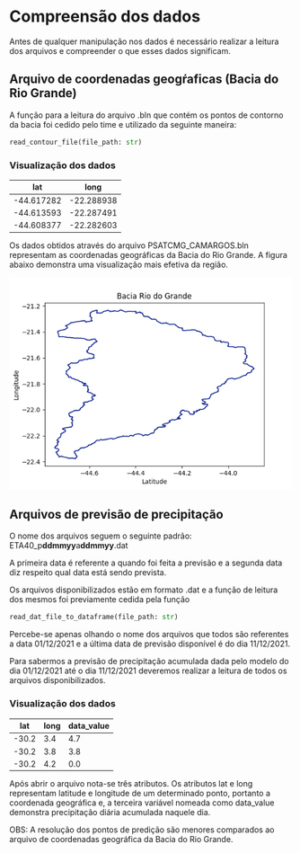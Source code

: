 # Compreensão dos dados
Antes de qualquer manipulação nos dados é necessário realizar a leitura dos arquivos e compreender o que esses dados significam.

## Arquivo de coordenadas geogŕaficas (Bacia do Rio Grande)
A função para a leitura do arquivo .bln que contém os pontos de contorno da bacia foi cedido pelo time e utilizado da seguinte maneira:
```python
read_contour_file(file_path: str)
```
### Visualização dos dados
| lat        	| long       	|
|------------	|------------	|
| -44.617282 	| -22.288938 	|
| -44.613593 	| -22.287491 	|
| -44.608377 	| -22.282603 	|

Os dados obtidos através do arquivo PSATCMG_CAMARGOS.bln representam as coordenadas geográficas da Bacia do Rio Grande. A figura abaixo demonstra uma visualização mais efetiva da região.

![Contorno Bacia Rio do Grande](/data/bacia_rio_grande.png)

## Arquivos de previsão de precipitação
O nome dos arquivos seguem o seguinte padrão: ETA40_p**ddmmyy**a**ddmmyy**.dat

A primeira data é referente a quando foi feita a previsão e a segunda data diz respeito qual data está sendo prevista.

Os arquivos disponibilizados estão em formato .dat e a função de leitura dos mesmos foi previamente cedida pela função

```python
read_dat_file_to_dataframe(file_path: str)
```

Percebe-se apenas olhando o nome dos arquivos que todos são referentes a data 01/12/2021 e a última data de previsão disponível é do dia 11/12/2021.

Para sabermos a previsão de precipitação acumulada dada pelo modelo do dia 01/12/2021 até o dia 11/12/2021 deveremos realizar a leitura de todos os arquivos disponibilizados.

### Visualização dos dados
| lat   | long | data_value |
|-------|------|------------|
| -30.2 | 3.4  | 4.7        |
| -30.2 | 3.8  | 3.8        |
| -30.2 | 4.2  | 0.0        |

Após abrir o arquivo nota-se três atributos. Os atributos lat e long representam latitude e longitude de um determinado ponto, portanto a coordenada geográfica e, a terceira variável nomeada como data_value demonstra precipitação diária acumulada naquele dia.

OBS: A resolução dos pontos de predição são menores comparados ao arquivo de coordenadas geográfica da Bacia do Rio Grande.

